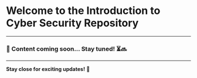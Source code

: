 # **Welcome to the Introduction to Cyber Security Repository**

---

### 🚨 Content coming soon... Stay tuned! ⏳🔜

---

**Stay close for exciting updates!** 🌟